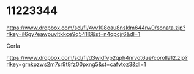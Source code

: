 # 11223344


https://www.dropbox.com/scl/fi/4vv108oau8nsklm644rw0/sonata.zip?rlkey=il6gy7eawpuvltkkce9q541l6&st=n4qpcjr6&dl=1


Corla


https://www.dropbox.com/scl/fi/d3widfvp2gph4nrvot6ue/corolla12.zip?rlkey=grnkpzws2m7sr9t8fz00pxng5&st=cafvtoz3&dl=1
